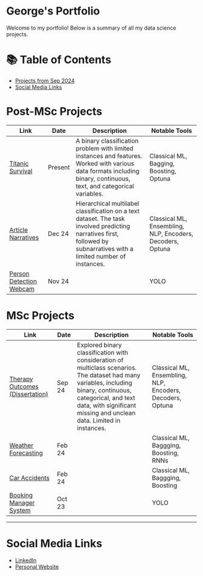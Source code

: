 # George's Portfolio

Welcome to my portfolio! Below is a summary of all my data science projects.

# 📚 Table of Contents
- [Projects from Sep 2024](#projects)
- [Social Media Links](#social-media-links)

# Post-MSc Projects

| Link | Date | Description | Notable Tools | 
|---|---|---|---|
| [Titanic Survival](https://github.com/georgesnape01/titanic-survival) | Present | A binary classification problem with limited instances and features. Worked with various data formats including binary, continuous, text, and categorical variables. | Classical ML, Bagging, Boosting, Optuna |
| [Article Narratives](https://github.com/georgesnape01/article-narratives) | Dec 24 | Hierarchical multilabel classification on a text dataset. The task involved predicting narratives first, followed by subnarratives with a limited number of instances. | Classical ML, Ensembling, NLP, Encoders, Decoders, Optuna |
| [Person Detection Webcam](https://github.com/georgesnape01/person-detection-webcam) | Nov 24 |  | YOLO |

# MSc Projects

| Link | Date | Description | Notable Tools | 
|---|---|---|---|
| [Therapy Outcomes (Dissertation)](https://github.com/georgesnape01/therapy-outcomes) | Sep 24 | Explored binary classification with consideration of multiclass scenarios. The dataset had many variables, including binary, continuous, categorical, and text data, with significant missing and unclean data. Limited in instances. | Classical ML, Ensembling, NLP, Encoders, Decoders, Optuna |
| [Weather Forecasting](https://github.com/georgesnape01/weather-forecasting) | Feb 24 |  | Classical ML, Baggging, Boosting, RNNs |
| [Car Accidents](https://github.com/georgesnape01/car-accidents) | Feb 24 |  | Classical ML, Baggging, Boosting |
| [Booking Manager System](https://github.com/georgesnape01/booking-manager-system) | Oct 23 |  | YOLO |

***

# Social Media Links

- [LinkedIn](https://www.linkedin.com/in/george-a-snape/)
- [Personal Website](https://georgesnape01.github.io./index.html)
